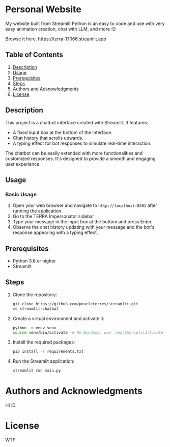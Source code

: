 # Personal Website

My website built from Streamlit Python is an easy to code and use with very easy animation creation, chat with LLM, and more :D

Browse it here.
https://terra-17066.streamlit.app

## Table of Contents
1. [Description](#description)
3. [Usage](#usage)
4. [Prerequisites](#prerequisites)
5. [Steps](#steps)
6. [Authors and Acknowledgments](#authors-and-acknowledgments)
7. [License](#contact-information)

## Description

This project is a chatbot interface created with Streamlit. It features:
- A fixed input box at the bottom of the interface.
- Chat history that scrolls upwards.
- A typing effect for bot responses to simulate real-time interaction.

The chatbot can be easily extended with more functionalities and customized responses. It's designed to provide a smooth and engaging user experience.

## Usage

### Basic Usage

1. Open your web browser and navigate to `http://localhost:8501` after running the application.
2. Go to the TERRA Impersonator sidebar
3. Type your message in the input box at the bottom and press Enter.
4. Observe the chat history updating with your message and the bot's response appearing with a typing effect.

## Prerequisites
- Python 3.6 or higher
- Streamlit

## Steps
1. Clone the repository:
    ```bash
    git clone https://github.com/pourleterres/streamlit.git
    cd streamlit-chatbot
    ```

2. Create a virtual environment and activate it:
    ```bash
    python -m venv venv
    source venv/bin/activate  # On Windows, use `venv\Scripts\activate`
    ```

3. Install the required packages:
    ```bash
    pip install -r requirements.txt
    ```

4. Run the Streamlit application:
    ```bash
    streamlit run main.py
    ```

# Authors and Acknowledgments
Hi :D

# License
WTF

